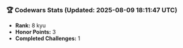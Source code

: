### 🏆 Codewars Stats (Updated: 2025-08-09 18:11:47 UTC)

- **Rank:** 8 kyu
- **Honor Points:** 3
- **Completed Challenges:** 1
